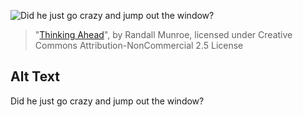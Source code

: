 ![Did he just go crazy and jump out the window?](https://imgs.xkcd.com/comics/thinking_ahead.png)
> "[Thinking Ahead](https://xkcd.com/439/)", by Randall Munroe, licensed under Creative Commons Attribution-NonCommercial 2.5 License

## Alt Text
Did he just go crazy and jump out the window?
